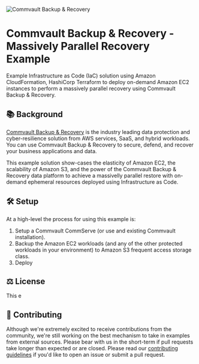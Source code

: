 ![Commvault Backup & Recovery](https://www.commvault.com/wp-content/uploads/2020/06/vc-june-fi.png)

# Commvault Backup & Recovery - Massively Parallel Recovery Example

Example Infrastructure as Code (IaC) solution using Amazon CloudFormation, HashiCorp Terraform to deploy on-demand Amazon EC2 instances to perform a massively parallel recovery using Commvault Backup & Recovery.

## :books: Background

[Commvault Backup & Recovery](https://www.commvault.com/aws) is the industry leading data protection and cyber-resilience solution from AWS services, SaaS, and hybrid workloads. You can use Commvault Backup & Recovery to secure, defend, and recover your business applications and data.

This example solution show-cases the elasticity of Amazon EC2, the scalability of Amazon S3, and the power of the Commvault Backup & Recovery data platform to achieve a massivelly parallel restore with on-demand ephemeral resources deployed using Infrastructure as Code.

## :hammer_and_wrench: Setup

At a high-level the process for using this example is:
1. Setup a Commvault CommServe (or use and existing Commvault installation).
2. Backup the Amazon EC2 workloads (and any of the other protected workloads in your environment) to Amazon S3 frequent access storage class.
3. Deploy 

## :balance_scale: License

This e

## :handshake: Contributing

Although we're extremely excited to receive contributions from the community, we're still working on the best mechanism to take in examples from external sources. Please bear with us in the short-term if pull requests take longer than expected or are closed.
Please read our [contributing guidelines](https://github.com/mericson-cv/aws-massively-parallel-recovery-solution/master/CONTRIBUTING.md)
if you'd like to open an issue or submit a pull request.
